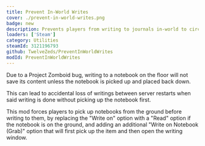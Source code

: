 ```yaml
---
title: Prevent In-World Writes
cover: ./prevent-in-world-writes.png
badge: new
description: Prevents players from writing to journals in-world to circumvent a PZ saving bug.
loaders: ['Steam']
category: Utilities
steamId: 3121196793
github: TwelveZeds/PreventInWorldWrites
modId: PreventInWorldWrites
---
```


Due to a Project Zomboid bug, writing to a notebook on the floor will not save its content unless the notebook is picked up and placed back down.

This can lead to accidental loss of writings between server restarts when said writing is done without picking up the notebook first.

This mod forces players to pick up notebooks from the ground before writing to them, by replacing the "Write on" option with a "Read" option if the notebook is on the ground, and adding an additional "Write on Notebook (Grab)" option that will first pick up the item and then open the writing window.
